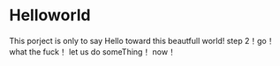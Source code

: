# Helloworld
This porject is only to say Hello toward this beautfull world!
step 2！go！
what the fuck！
let us do someThing！
now！
